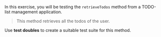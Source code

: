 In this exercise, you will be testing the `retrieveTodos` method from a TODO-list management application.

> This method retrieves all the todos of the user.

Use **test doubles** to create a suitable test suite for this method.